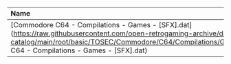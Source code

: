 |Name|Size|
|:---|---:|
|[Commodore C64 - Compilations - Games - [SFX].dat](https://raw.githubusercontent.com/open-retrogaming-archive/dat-catalog/main/root/basic/TOSEC/Commodore/C64/Compilations/Games/[SFX]/Commodore C64 - Compilations - Games - [SFX].dat)|19674|
